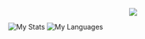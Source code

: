 <center>
  <img src="https://raw.githubusercontent.com/rumd3x/rumd3x/main/RUMD3X.png">
</center>

![My Stats](https://github-readme-stats.vercel.app/api?username=rumd3x&show_icons=true&count_private=true&include_all_commits=true&hide_border=true&hide_title=true)
![My Languages](https://github-readme-stats.anuraghazra1.vercel.app/api/top-langs/?username=rumd3x&count_private=true&layout=compact&hide_title=true&&hide_border=true&langs_count=7&hide=html)
